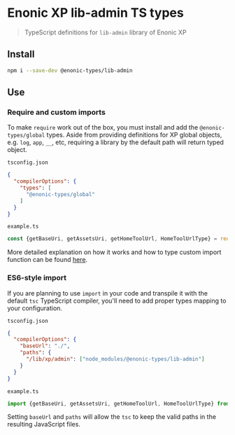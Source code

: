 # Enonic XP lib-admin TS types

> TypeScript definitions for `lib-admin` library of Enonic XP

## Install

```bash
npm i --save-dev @enonic-types/lib-admin
```

## Use

### Require and custom imports

To make `require` work out of the box, you must install and add the `@enonic-types/global` types. Aside from providing definitions for XP
global objects, e.g. `log`, `app`, `__`, etc, requiring a library by the default path will return typed object.

`tsconfig.json`

```json
{
  "compilerOptions": {
    "types": [
      "@enonic-types/global"
    ]
  }
}
```

`example.ts`

```ts
const {getBaseUri, getAssetsUri, getHomeToolUrl, HomeToolUrlType} = require('/lib/xp/admin');
```

More detailed explanation on how it works and how to type custom import function can be
found [here](https://developer.enonic.com/docs/xp/stable/api).

### ES6-style import

If you are planning to use `import` in your code and transpile it with the default `tsc` TypeScript compiler, you'll need to add proper
types mapping to your configuration.

`tsconfig.json`

```json
{
  "compilerOptions": {
    "baseUrl": "./",
    "paths": {
      "/lib/xp/admin": ["node_modules/@enonic-types/lib-admin"]
    }
  }
}
```

`example.ts`

```ts
import {getBaseUri, getAssetsUri, getHomeToolUrl, HomeToolUrlType} from '/lib/xp/admin';
```

Setting `baseUrl` and `paths` will allow the `tsc` to keep the valid paths in the resulting JavaScript files.
